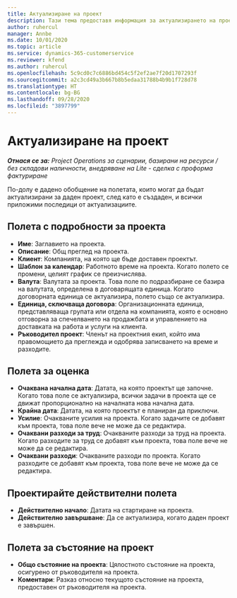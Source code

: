 ```yaml
---
title: Актуализиране на проект
description: Тази тема предоставя информация за актуализирането на проекти в Project Operations.
author: ruhercul
manager: Annbe
ms.date: 10/01/2020
ms.topic: article
ms.service: dynamics-365-customerservice
ms.reviewer: kfend
ms.author: ruhercul
ms.openlocfilehash: 5c9cd0c7c6886bd454c5f2ef2ae7f20d1707293f
ms.sourcegitcommit: a2c3cd49a3b667b8b5edaa31788b4b9b1f728d78
ms.translationtype: HT
ms.contentlocale: bg-BG
ms.lasthandoff: 09/28/2020
ms.locfileid: "3897799"
---
```

# <a name="update-a-project"></a>Актуализиране на проект

_**Отнася се за:** Project Operations за сценарии, базирани на ресурси / без складови наличности, внедряване на Lite - сделка с проформа фактуриране_

По-долу е дадено обобщение на полетата, които могат да бъдат актуализирани за даден проект, след като е създаден, и всички приложими последици от актуализациите.

## <a name="project-detail-fields"></a>Полета с подробности за проекта

- **Име**: Заглавието на проекта.
- **Описание**: Общ преглед на проекта.
- **Клиент**: Компанията, на която ще бъде доставен проектът.
- **Шаблон за календар**: Работното време на проекта. Когато полето се промени, целият график се преизчислява.
- **Валута**: Валутата за проекта. Това поле по подразбиране се базира на валутата, определена в договарящата единица. Когато договорната единица се актуализира, полето също се актуализира.
- **Единица, сключваща договора**: Организационната единица, представляваща групата или отдела на компанията, която е основно отговорна за спечелването на продажбата и управлението на доставката на работа и услуги на клиента. 
- **Ръководител проект**: Членът на проектния екип, който има правомощието да преглежда и одобрява записването на време и разходите.

## <a name="estimate-fields"></a>Полета за оценка

- **Очаквана начална дата**: Датата, на която проектът ще започне. Когато това поле се актуализира, всички задачи в проекта ще се движат пропорционално на началната нова начална дата.
- **Крайна дата**: Датата, на която проектът е планиран да приключи.
- **Усилие**: Очакваните усилия на проекта. Когато задачите се добавят към проекта, това поле вече не може да се редактира.
- **Очаквани разходи за труд**: Очакваните разходи за труд на проекта. Когато разходите за труд се добавят към проекта, това поле вече не може да се редактира.
- **Очаквани разходи**: Очакваните разходи по проекта. Когато разходите се добавят към проекта, това поле вече не може да се редактира.

## <a name="project-actual-fields"></a>Проектирайте действителни полета
- **Действително начало**: Датата на стартиране на проекта.
- **Действително завършване**: Да се актуализира, когато даден проект е завършен.

## <a name="project-status-fields"></a>Полета за състояние на проект

- **Общо състояние на проекта**: Цялостното състояние на проекта, осигурено от ръководителя на проекта.
- **Коментари**: Разказ относно текущото състояние на проекта, предоставен от ръководителя на проекта.

